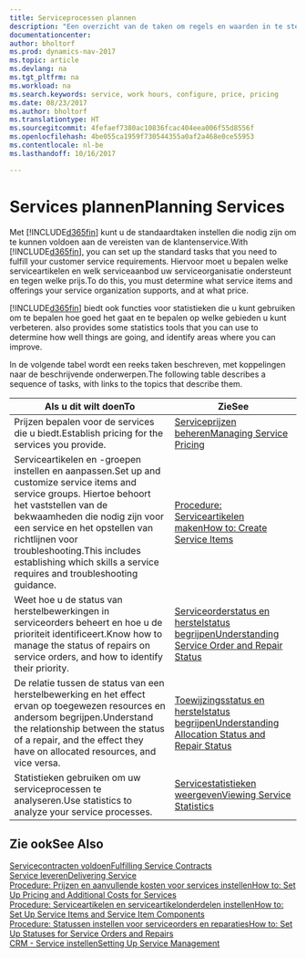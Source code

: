 ```yaml
---
title: Serviceprocessen plannen
description: "Een overzicht van de taken om regels en waarden in te stellen om uw servicebeleid en -processen te definiëren."
documentationcenter: 
author: bholtorf
ms.prod: dynamics-nav-2017
ms.topic: article
ms.devlang: na
ms.tgt_pltfrm: na
ms.workload: na
ms.search.keywords: service, work hours, configure, price, pricing
ms.date: 08/23/2017
ms.author: bholtorf
ms.translationtype: HT
ms.sourcegitcommit: 4fefaef7380ac10836fcac404eea006f55d8556f
ms.openlocfilehash: 4be055ca1959f730544355a0af2a468e0ce55953
ms.contentlocale: nl-be
ms.lasthandoff: 10/16/2017

---
```

# <a name="planning-services"></a><span data-ttu-id="322c3-103">Services plannen</span><span class="sxs-lookup"><span data-stu-id="322c3-103">Planning Services</span></span>
<span data-ttu-id="322c3-104">Met [!INCLUDE[d365fin](includes/d365fin_md.md)] kunt u de standaardtaken instellen die nodig zijn om te kunnen voldoen aan de vereisten van de klantenservice.</span><span class="sxs-lookup"><span data-stu-id="322c3-104">With [!INCLUDE[d365fin](includes/d365fin_md.md)], you can set up the standard tasks that you need to fulfill your customer service requirements.</span></span> <span data-ttu-id="322c3-105">Hiervoor moet u bepalen welke serviceartikelen en welk serviceaanbod uw serviceorganisatie ondersteunt en tegen welke prijs.</span><span class="sxs-lookup"><span data-stu-id="322c3-105">To do this, you must determine what service items and offerings your service organization supports, and at what price.</span></span>   

[!INCLUDE[d365fin](includes/d365fin_md.md)]<span data-ttu-id="322c3-106"> biedt ook functies voor statistieken die u kunt gebruiken om te bepalen hoe goed het gaat en te bepalen op welke gebieden u kunt verbeteren.</span><span class="sxs-lookup"><span data-stu-id="322c3-106"> also provides some statistics tools that you can use to determine how well things are going, and identify areas where you can improve.</span></span>
  
<span data-ttu-id="322c3-107">In de volgende tabel wordt een reeks taken beschreven, met koppelingen naar de beschrijvende onderwerpen.</span><span class="sxs-lookup"><span data-stu-id="322c3-107">The following table describes a sequence of tasks, with links to the topics that describe them.</span></span>   
  
|<span data-ttu-id="322c3-108">**Als u dit wilt doen**</span><span class="sxs-lookup"><span data-stu-id="322c3-108">**To**</span></span>|<span data-ttu-id="322c3-109">**Zie**</span><span class="sxs-lookup"><span data-stu-id="322c3-109">**See**</span></span>|  
|------------|-------------|  
|<span data-ttu-id="322c3-110">Prijzen bepalen voor de services die u biedt.</span><span class="sxs-lookup"><span data-stu-id="322c3-110">Establish pricing for the services you provide.</span></span>|[<span data-ttu-id="322c3-111">Serviceprijzen beheren</span><span class="sxs-lookup"><span data-stu-id="322c3-111">Managing Service Pricing</span></span>](service-service-price-management.md)|
|<span data-ttu-id="322c3-112">Serviceartikelen en -groepen instellen en aanpassen.</span><span class="sxs-lookup"><span data-stu-id="322c3-112">Set up and customize service items and service groups.</span></span> <span data-ttu-id="322c3-113">Hiertoe behoort het vaststellen van de bekwaamheden die nodig zijn voor een service en het opstellen van richtlijnen voor troubleshooting.</span><span class="sxs-lookup"><span data-stu-id="322c3-113">This includes establishing which skills a service requires and troubleshooting guidance.</span></span>| [<span data-ttu-id="322c3-114">Procedure: Serviceartikelen maken</span><span class="sxs-lookup"><span data-stu-id="322c3-114">How to: Create Service Items</span></span>](service-how-to-create-service-items.md)|  
|<span data-ttu-id="322c3-115">Weet hoe u de status van herstelbewerkingen in serviceorders beheert en hoe u de prioriteit identificeert.</span><span class="sxs-lookup"><span data-stu-id="322c3-115">Know how to manage the status of repairs on service orders, and how to identify their priority.</span></span>|[<span data-ttu-id="322c3-116">Serviceorderstatus en herstelstatus begrijpen</span><span class="sxs-lookup"><span data-stu-id="322c3-116">Understanding Service Order and Repair Status</span></span>](service-service-order-status-and-repair-status.md)|  
|<span data-ttu-id="322c3-117">De relatie tussen de status van een herstelbewerking en het effect ervan op toegewezen resources en andersom begrijpen.</span><span class="sxs-lookup"><span data-stu-id="322c3-117">Understand the relationship between the status of a repair, and the effect they have on allocated resources, and vice versa.</span></span>|[<span data-ttu-id="322c3-118">Toewijzingsstatus en herstelstatus begrijpen</span><span class="sxs-lookup"><span data-stu-id="322c3-118">Understanding Allocation Status and Repair Status</span></span>](service-allocation-status-and-repair-status.md)|  
|<span data-ttu-id="322c3-119">Statistieken gebruiken om uw serviceprocessen te analyseren.</span><span class="sxs-lookup"><span data-stu-id="322c3-119">Use statistics to analyze your service processes.</span></span> | [<span data-ttu-id="322c3-120">Servicestatistieken weergeven</span><span class="sxs-lookup"><span data-stu-id="322c3-120">Viewing Service Statistics</span></span>](service-service-statistics.md) |

## <a name="see-also"></a><span data-ttu-id="322c3-121">Zie ook</span><span class="sxs-lookup"><span data-stu-id="322c3-121">See Also</span></span>
[<span data-ttu-id="322c3-122">Servicecontracten voldoen</span><span class="sxs-lookup"><span data-stu-id="322c3-122">Fulfilling Service Contracts</span></span>](service-fulfill-service-contracts.md)  
[<span data-ttu-id="322c3-123">Service leveren</span><span class="sxs-lookup"><span data-stu-id="322c3-123">Delivering Service</span></span>](service-deliver-service.md)  
[<span data-ttu-id="322c3-124">Procedure: Prijzen en aanvullende kosten voor services instellen</span><span class="sxs-lookup"><span data-stu-id="322c3-124">How to: Set Up Pricing and Additional Costs for Services</span></span>](service-how-setup-service-costs-pricing.md)  
[<span data-ttu-id="322c3-125">Procedure: Serviceartikelen en serviceartikelonderdelen instellen</span><span class="sxs-lookup"><span data-stu-id="322c3-125">How to: Set Up Service Items and Service Item Components</span></span>](service-how-setup-service-items.md)  
[<span data-ttu-id="322c3-126">Procedure: Statussen instellen voor serviceorders en reparaties</span><span class="sxs-lookup"><span data-stu-id="322c3-126">How to: Set Up Statuses for Service Orders and Repairs</span></span>](service-order-repair-status.md)  
[<span data-ttu-id="322c3-127">CRM - Service instellen</span><span class="sxs-lookup"><span data-stu-id="322c3-127">Setting Up Service Management</span></span>](service-setup-service.md)  

